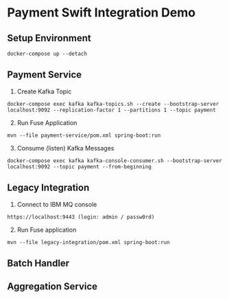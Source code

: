 # Payment Swift Integration Demo

## Setup Environment

```
docker-compose up --detach
```

## Payment Service

1. Create Kafka Topic

```
docker-compose exec kafka kafka-topics.sh --create --bootstrap-server localhost:9092 --replication-factor 1 --partitions 1 --topic payment
```

2. Run Fuse Application

```
mvn --file payment-service/pom.xml spring-boot:run
```

3. Consume (listen) Kafka Messages

```
docker-compose exec kafka kafka-console-consumer.sh --bootstrap-server localhost:9092 --topic payment --from-beginning
```

## Legacy Integration

1. Connect to IBM MQ console

```
https://localhost:9443 (login: admin / passw0rd)
```

2. Run Fuse application

```
mvn --file legacy-integration/pom.xml spring-boot:run
```

## Batch Handler

## Aggregation Service

